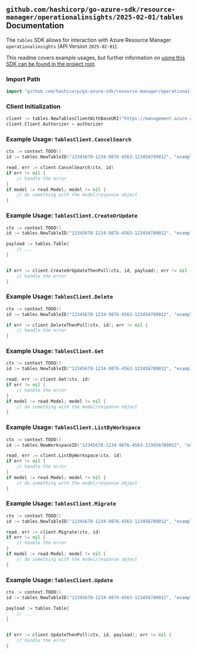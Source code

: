 
## `github.com/hashicorp/go-azure-sdk/resource-manager/operationalinsights/2025-02-01/tables` Documentation

The `tables` SDK allows for interaction with Azure Resource Manager `operationalinsights` (API Version `2025-02-01`).

This readme covers example usages, but further information on [using this SDK can be found in the project root](https://github.com/hashicorp/go-azure-sdk/tree/main/docs).

### Import Path

```go
import "github.com/hashicorp/go-azure-sdk/resource-manager/operationalinsights/2025-02-01/tables"
```


### Client Initialization

```go
client := tables.NewTablesClientWithBaseURI("https://management.azure.com")
client.Client.Authorizer = authorizer
```


### Example Usage: `TablesClient.CancelSearch`

```go
ctx := context.TODO()
id := tables.NewTableID("12345678-1234-9876-4563-123456789012", "example-resource-group", "workspaceName", "tableName")

read, err := client.CancelSearch(ctx, id)
if err != nil {
	// handle the error
}
if model := read.Model; model != nil {
	// do something with the model/response object
}
```


### Example Usage: `TablesClient.CreateOrUpdate`

```go
ctx := context.TODO()
id := tables.NewTableID("12345678-1234-9876-4563-123456789012", "example-resource-group", "workspaceName", "tableName")

payload := tables.Table{
	// ...
}


if err := client.CreateOrUpdateThenPoll(ctx, id, payload); err != nil {
	// handle the error
}
```


### Example Usage: `TablesClient.Delete`

```go
ctx := context.TODO()
id := tables.NewTableID("12345678-1234-9876-4563-123456789012", "example-resource-group", "workspaceName", "tableName")

if err := client.DeleteThenPoll(ctx, id); err != nil {
	// handle the error
}
```


### Example Usage: `TablesClient.Get`

```go
ctx := context.TODO()
id := tables.NewTableID("12345678-1234-9876-4563-123456789012", "example-resource-group", "workspaceName", "tableName")

read, err := client.Get(ctx, id)
if err != nil {
	// handle the error
}
if model := read.Model; model != nil {
	// do something with the model/response object
}
```


### Example Usage: `TablesClient.ListByWorkspace`

```go
ctx := context.TODO()
id := tables.NewWorkspaceID("12345678-1234-9876-4563-123456789012", "example-resource-group", "workspaceName")

read, err := client.ListByWorkspace(ctx, id)
if err != nil {
	// handle the error
}
if model := read.Model; model != nil {
	// do something with the model/response object
}
```


### Example Usage: `TablesClient.Migrate`

```go
ctx := context.TODO()
id := tables.NewTableID("12345678-1234-9876-4563-123456789012", "example-resource-group", "workspaceName", "tableName")

read, err := client.Migrate(ctx, id)
if err != nil {
	// handle the error
}
if model := read.Model; model != nil {
	// do something with the model/response object
}
```


### Example Usage: `TablesClient.Update`

```go
ctx := context.TODO()
id := tables.NewTableID("12345678-1234-9876-4563-123456789012", "example-resource-group", "workspaceName", "tableName")

payload := tables.Table{
	// ...
}


if err := client.UpdateThenPoll(ctx, id, payload); err != nil {
	// handle the error
}
```
